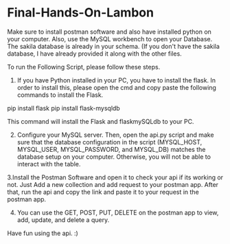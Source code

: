 # Final-Hands-On-Lambon
Make sure to install postman software and also have installed python on your computer. Also, use the MySQL workbench to open your Database. The sakila database is already in your schema. (If you don't have the sakila database, I have already provided it along with the other files.

To run the Following Script, please follow these steps.
1. If you have Python installed in your PC, you have to install the flask. In order to install this, please open the cmd and copy paste the following commands to install the Flask.

pip install flask 
pip install flask-mysqldb

This command will install the Flask and flaskmySQLdb to your PC.

2. Configure your MySQL server. Then, open the api.py script and make sure that the database configuration in the script (MYSQL_HOST, MYSQL_USER, MYSQL_PASSWORD, and MYSQL_DB) matches the database setup on your computer. Otherwise, you will not be able to interact with the table.

3.Install the Postman Software and open it to check your api if its working or not. Just Add a new collection and add request to your postman app. After that, run the api and copy the link and paste it to your request in the postman app.

4. You can use the GET, POST, PUT, DELETE on the postman app to view, add, update, and delete a query. 

Have fun using the api. :)
